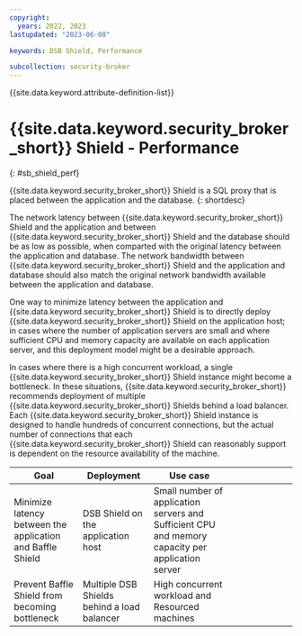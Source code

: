 ```yaml
---
copyright:
  years: 2022, 2023
lastupdated: "2023-06-08"

keywords: DSB Shield, Performance

subcollection: security-broker
---
```


{{site.data.keyword.attribute-definition-list}}

# {{site.data.keyword.security_broker_short}} Shield - Performance
{: #sb_shield_perf}

{{site.data.keyword.security_broker_short}} Shield is a SQL proxy that is placed between the application and the database. 
{: shortdesc}

The network latency between {{site.data.keyword.security_broker_short}} Shield and the application and between {{site.data.keyword.security_broker_short}} Shield and the database should be as low as possible, when comparted with the original latency between the application and database. The network bandwidth between {{site.data.keyword.security_broker_short}} Shield and the application and database should also match the original network bandwidth available between the application and database.

One way to minimize latency between the application and {{site.data.keyword.security_broker_short}} Shield is to directly deploy {{site.data.keyword.security_broker_short}} Shield on the application host; in cases where the number of application servers are small and where sufficient CPU and memory capacity are available on each application server, and this deployment model might be a desirable approach.

In cases where there is a high concurrent workload, a single {{site.data.keyword.security_broker_short}} Shield instance might become a bottleneck. In these situations, {{site.data.keyword.security_broker_short}} recommends deployment of multiple {{site.data.keyword.security_broker_short}} Shields behind a load balancer. Each {{site.data.keyword.security_broker_short}} Shield instance is designed to handle hundreds of concurrent connections, but the actual number of connections that each {{site.data.keyword.security_broker_short}} Shield can reasonably support is dependent on the resource availability of the machine.

| Goal                                                       | Deployment                                  | Use case                                                                                          |   |   |   |   |   |   |   |
|------------------------------------------------------------|---------------------------------------------|---------------------------------------------------------------------------------------------------|---|---|---|---|---|---|---|
| Minimize latency between the application and Baffle Shield | DSB Shield on the application host          | Small number of application servers and Sufficient CPU and memory capacity per application server |   |   |   |   |   |   |   |
| Prevent Baffle Shield from becoming bottleneck             | Multiple DSB Shields behind a load balancer | High concurrent workload and Resourced machines     


